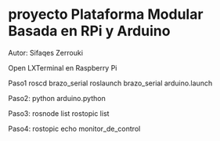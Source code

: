 # proyecto Plataforma Modular Basada en RPi y Arduino
Autor:
Sifaqes Zerrouki

















Open LXTerminal en Raspberry Pi

Paso1
roscd brazo_serial
roslaunch brazo_serial arduino.launch

Paso2:
python arduino.python

Paso3:
rosnode list 
rostopic list 

Paso4:
rostopic echo monitor_de_control
